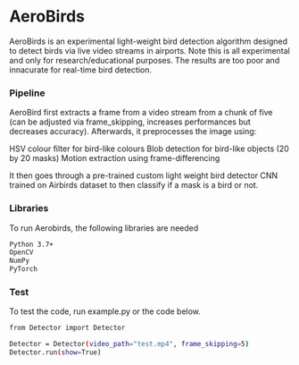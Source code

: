 # AeroBirds
AeroBirds is an experimental light-weight bird detection algorithm designed to detect birds via live video streams in airports. Note this is all experimental and only for research/educational purposes. The results are too poor and innacurate for real-time bird detection.

### Pipeline
AeroBird first extracts a frame from a video stream from a chunk of five (can be adjusted via frame_skipping, increases performances but decreases accuracy). Afterwards, it preprocesses the image using:

HSV colour filter for bird-like colours
Blob detection for bird-like objects (20 by 20 masks)
Motion extraction using frame-differencing

It then goes through a pre-trained custom light weight bird detector CNN trained on Airbirds dataset to then classify if a mask is a bird or not.

### Libraries
To run Aerobirds, the following libraries are needed

```bash
Python 3.7+
OpenCV
NumPy
PyTorch
```

### Test
To test the code, run example.py or the code below.

```bash
from Detector import Detector

Detector = Detector(video_path="test.mp4", frame_skipping=5)
Detector.run(show=True)
```
